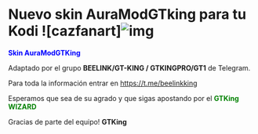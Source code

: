 # Nuevo skin AuraModGTking para tu Kodi ![cazfanart]![img](https://i.imgur.com/jtTx5ME.jpg)



<span style="color:blue">**Skin AuraModGTKing** </span>

Adaptado por el grupo **BEELINK/GT-KING / GTKINGPRO/GT1** de Telegram. 

Para toda la información entrar en https://t.me/beelinkking

Esperamos que sea de su agrado y que sigas apostando por el <span style="color:green">**GTKing WIZARD**</span>

Gracias de parte del equipo! **GTKing**
